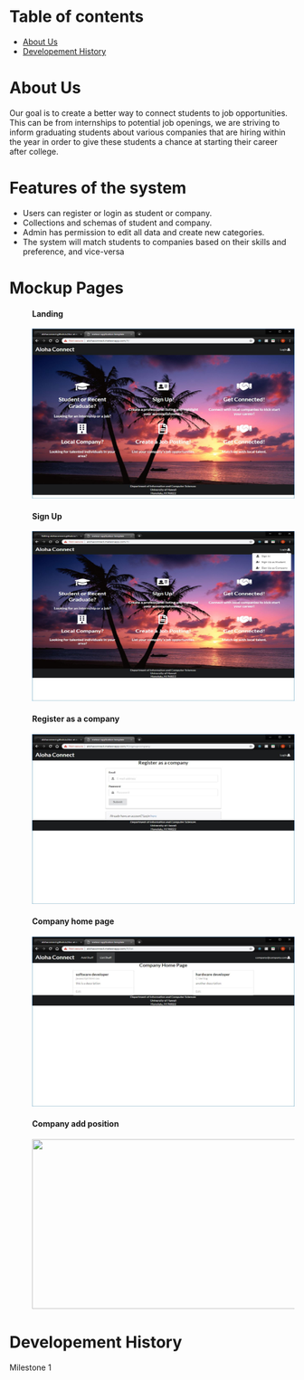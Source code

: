 # Table of contents

* [About Us](#about-us)
* [Developement History](#developement-history)

# About Us
Our goal is to create a better way to connect students to job opportunities. This can be from internships to potential job openings, we are striving to inform graduating students about various companies that are hiring within the year in order to give these students a chance at starting their career after college. 

# Features of the system
<ul>
  <li>Users can register or login as student or company.</li>
  <li>Collections and schemas of student and company.</li>
  <li>Admin has permission to edit all data and create new categories.</li>
  <li>The system will match students to companies based on their skills and preference, and vice-versa</li>
</ul>

# Mockup Pages

  <dir>
  <h4>Landing</h4>
  <img src="doc/alohaLanding.jpg" height="300" width="500">
  </dir>
  <dir>
  <h4>Sign Up</h4>
  <img src="doc/alohaSignUp.jpg" height="300" width="500">
  </dir>
  <dir>
  <h4>Register as a company</h4>
  <img src="doc/alohaRegisterCompany.jpg" height="300" width="500">
  </dir>
  <dir>
  <h4>Company home page</h4>
  <img src="doc/alohaCompanyHome.jpg" height="300" width="500">
  </dir>
  <dir>
  <h4>Company add position</h4>
  <img src="doc/lalohaAddPosition.jpg" height="300" width="500">
  </dir>
  

# Developement History
Milestone 1
